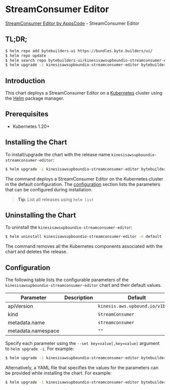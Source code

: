 # StreamConsumer Editor

[StreamConsumer Editor by AppsCode](https://byte.builders) - StreamConsumer Editor

## TL;DR;

```bash
$ helm repo add bytebuilders-ui https://bundles.byte.builders/ui/
$ helm repo update
$ helm search repo bytebuilders-ui/kinesisawsupboundio-streamconsumer-editor --version=v0.4.18
$ helm upgrade -i kinesisawsupboundio-streamconsumer-editor bytebuilders-ui/kinesisawsupboundio-streamconsumer-editor -n default --create-namespace --version=v0.4.18
```

## Introduction

This chart deploys a StreamConsumer Editor on a [Kubernetes](http://kubernetes.io) cluster using the [Helm](https://helm.sh) package manager.

## Prerequisites

- Kubernetes 1.20+

## Installing the Chart

To install/upgrade the chart with the release name `kinesisawsupboundio-streamconsumer-editor`:

```bash
$ helm upgrade -i kinesisawsupboundio-streamconsumer-editor bytebuilders-ui/kinesisawsupboundio-streamconsumer-editor -n default --create-namespace --version=v0.4.18
```

The command deploys a StreamConsumer Editor on the Kubernetes cluster in the default configuration. The [configuration](#configuration) section lists the parameters that can be configured during installation.

> **Tip**: List all releases using `helm list`

## Uninstalling the Chart

To uninstall the `kinesisawsupboundio-streamconsumer-editor`:

```bash
$ helm uninstall kinesisawsupboundio-streamconsumer-editor -n default
```

The command removes all the Kubernetes components associated with the chart and deletes the release.

## Configuration

The following table lists the configurable parameters of the `kinesisawsupboundio-streamconsumer-editor` chart and their default values.

|     Parameter      | Description |                   Default                   |
|--------------------|-------------|---------------------------------------------|
| apiVersion         |             | <code>kinesis.aws.upbound.io/v1beta1</code> |
| kind               |             | <code>StreamConsumer</code>                 |
| metadata.name      |             | <code>streamconsumer</code>                 |
| metadata.namespace |             | <code>""</code>                             |


Specify each parameter using the `--set key=value[,key=value]` argument to `helm upgrade -i`. For example:

```bash
$ helm upgrade -i kinesisawsupboundio-streamconsumer-editor bytebuilders-ui/kinesisawsupboundio-streamconsumer-editor -n default --create-namespace --version=v0.4.18 --set apiVersion=kinesis.aws.upbound.io/v1beta1
```

Alternatively, a YAML file that specifies the values for the parameters can be provided while
installing the chart. For example:

```bash
$ helm upgrade -i kinesisawsupboundio-streamconsumer-editor bytebuilders-ui/kinesisawsupboundio-streamconsumer-editor -n default --create-namespace --version=v0.4.18 --values values.yaml
```
